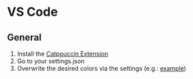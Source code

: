 # VS Code

## General
1. Install the [Catppuccin Extension](https://github.com/catppuccin/vscode)
2. Go to your settings.json
3. Overwrite the desired colors via the settings (e.g.: [example](settings.json))